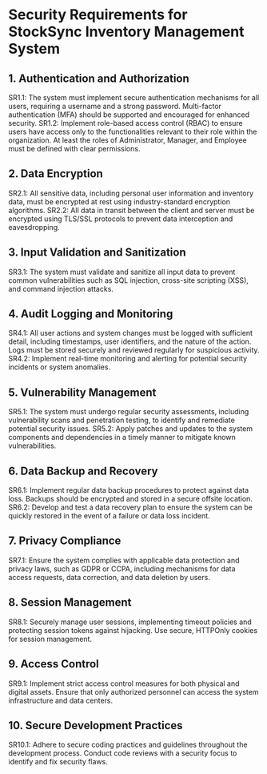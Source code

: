 # Security Requirements for StockSync Inventory Management System

## 1. Authentication and Authorization
SR1.1: The system must implement secure authentication mechanisms for all users, requiring a username and a strong password. Multi-factor authentication (MFA) should be supported and encouraged for enhanced security.
SR1.2: Implement role-based access control (RBAC) to ensure users have access only to the functionalities relevant to their role within the organization. At least the roles of Administrator, Manager, and Employee must be defined with clear permissions.
## 2. Data Encryption
SR2.1: All sensitive data, including personal user information and inventory data, must be encrypted at rest using industry-standard encryption algorithms.
SR2.2: All data in transit between the client and server must be encrypted using TLS/SSL protocols to prevent data interception and eavesdropping.
## 3. Input Validation and Sanitization
SR3.1: The system must validate and sanitize all input data to prevent common vulnerabilities such as SQL injection, cross-site scripting (XSS), and command injection attacks.
## 4. Audit Logging and Monitoring
SR4.1: All user actions and system changes must be logged with sufficient detail, including timestamps, user identifiers, and the nature of the action. Logs must be stored securely and reviewed regularly for suspicious activity.
SR4.2: Implement real-time monitoring and alerting for potential security incidents or system anomalies.
## 5. Vulnerability Management
SR5.1: The system must undergo regular security assessments, including vulnerability scans and penetration testing, to identify and remediate potential security issues.
SR5.2: Apply patches and updates to the system components and dependencies in a timely manner to mitigate known vulnerabilities.
## 6. Data Backup and Recovery
SR6.1: Implement regular data backup procedures to protect against data loss. Backups should be encrypted and stored in a secure offsite location.
SR6.2: Develop and test a data recovery plan to ensure the system can be quickly restored in the event of a failure or data loss incident.
## 7. Privacy Compliance
SR7.1: Ensure the system complies with applicable data protection and privacy laws, such as GDPR or CCPA, including mechanisms for data access requests, data correction, and data deletion by users.
## 8. Session Management
SR8.1: Securely manage user sessions, implementing timeout policies and protecting session tokens against hijacking. Use secure, HTTPOnly cookies for session management.
## 9. Access Control
SR9.1: Implement strict access control measures for both physical and digital assets. Ensure that only authorized personnel can access the system infrastructure and data centers.
## 10. Secure Development Practices
SR10.1: Adhere to secure coding practices and guidelines throughout the development process. Conduct code reviews with a security focus to identify and fix security flaws.

